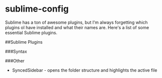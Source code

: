 # sublime-config
Sublime has a ton of awesome plugins, but I'm always forgetting which plugins oI have installed and what their names are. Here's a list of some essential Sublime plugins.


##Sublime Plugins

###Syntax

###Other

- SyncedSidebar - opens the folder structure and highlights the active file
